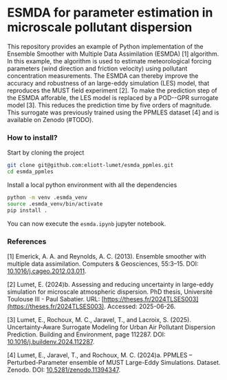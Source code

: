 # ESMDA for parameter estimation in microscale pollutant dispersion 
This repository provides an example of Python implementation of the Ensemble Smoother with Multiple Data Assimilation (ESMDA) [1] algorithm. In this example, the algorithm is used to estimate meteorological forcing parameters (wind direction and friction velocity) using pollutant concentration measurements. The ESMDA can thereby improve the accuracy and robustness of an large-eddy simulation (LES) model, that reproduces the MUST field experiment [2]. To make the prediction step of the ESMDA afforable, the LES model is replaced by a POD--GPR surrogate model [3]. This reduces the prediction time by five orders of magnitude. This surrogate was previously trained using the PPMLES dataset [4] and is available on Zenodo (#TODO). 

### How to install?

Start by cloning the project

```bash
git clone git@github.com:eliott-lumet/esmda_ppmles.git
cd esmda_ppmles
```

Install a local python environment with all the dependencies

```bash
python -m venv .esmda_venv
source .esmda_venv/bin/activate
pip install .
```

You can now execute the `esmda.ipynb` jupyter notebook.

### References

[1] Emerick, A. A. and Reynolds, A. C. (2013). Ensemble smoother with multiple data assimilation. Computers & Geosciences, 55:3–15. DOI: [10.1016/j.cageo.2012.03.011](https://doi.org/10.1016/j.cageo.2012.03.011).

[2] Lumet, E. (2024)b. Assessing and reducing uncertainty in large-eddy simulation for microscale atmospheric dispersion. PhD thesis, Université Toulouse III - Paul Sabatier. URL: [https://theses.fr/2024TLSES003](https://theses.fr/2024TLSES003). Accessed: 2025-06-26.

[3] Lumet, E., Rochoux, M. C., Jaravel, T., and Lacroix, S. (2025). Uncertainty-Aware Surrogate Modeling for Urban Air Pollutant Dispersion Prediction. Building and Environment, page 112287. DOI: [10.1016/j.buildenv.2024.112287](https://doi.org/10.1016/j.buildenv.2024.112287).

[4] Lumet, E., Jaravel, T., and Rochoux, M. C. (2024)a. PPMLES – Perturbed-Parameter ensemble of MUST Large-Eddy Simulations. Dataset. Zenodo. DOI: [10.5281/zenodo.11394347](https://doi.org/10.5281/zenodo.11394347).
